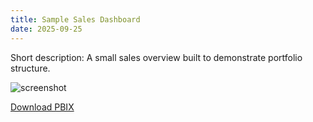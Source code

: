```yaml
---
title: Sample Sales Dashboard
date: 2025-09-25
---
```


Short description: A small sales overview built to demonstrate portfolio structure.

![screenshot](/assets/images/sample-sales.png)

[Download PBIX](https://drive.google.com/your-share-link)

